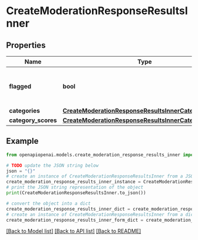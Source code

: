 # CreateModerationResponseResultsInner


## Properties

Name | Type | Description | Notes
------------ | ------------- | ------------- | -------------
**flagged** | **bool** | Whether any of the below categories are flagged. | 
**categories** | [**CreateModerationResponseResultsInnerCategories**](CreateModerationResponseResultsInnerCategories.md) |  | 
**category_scores** | [**CreateModerationResponseResultsInnerCategoryScores**](CreateModerationResponseResultsInnerCategoryScores.md) |  | 

## Example

```python
from openapiopenai.models.create_moderation_response_results_inner import CreateModerationResponseResultsInner

# TODO update the JSON string below
json = "{}"
# create an instance of CreateModerationResponseResultsInner from a JSON string
create_moderation_response_results_inner_instance = CreateModerationResponseResultsInner.from_json(json)
# print the JSON string representation of the object
print(CreateModerationResponseResultsInner.to_json())

# convert the object into a dict
create_moderation_response_results_inner_dict = create_moderation_response_results_inner_instance.to_dict()
# create an instance of CreateModerationResponseResultsInner from a dict
create_moderation_response_results_inner_form_dict = create_moderation_response_results_inner.from_dict(create_moderation_response_results_inner_dict)
```
[[Back to Model list]](../README.md#documentation-for-models) [[Back to API list]](../README.md#documentation-for-api-endpoints) [[Back to README]](../README.md)


